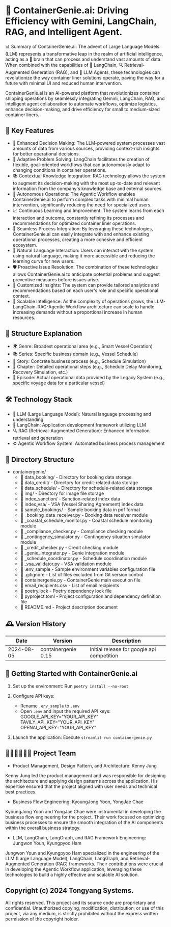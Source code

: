
# 🚢 ContainerGenie.ai: Driving Efficiency with Gemini, LangChain, RAG, and Intelligent Agent.

📊 Summary of ContainerGenie.ai: The advent of Large Language Models (LLM) represents a transformative leap in the realm of artificial intelligence, acting as a 🧠 brain that can process and understand vast amounts of data. When combined with the capabilities of 🔗 LangChain, 🔍 Retrieval-Augmented Generation (RAG), and 🤖 LLM Agents, these technologies can revolutionize the way container liner solutions operate, paving the way for a future with minimal UI and reduced human intervention.

ContainerGenie.ai is an AI-powered platform that revolutionizes container shipping operations by seamlessly integrating Gemini, LangChain, RAG, and intelligent agent collaboration to automate workflows, optimize logistics, enhance decision-making, and drive efficiency for small to medium-sized container liners.

## 🌟 Key Features

- 🧠 Enhanced Decision Making: The LLM-powered system processes vast amounts of data from various sources, providing context-rich insights for better operational decisions.
- 🔄 Adaptive Problem Solving: LangChain facilitates the creation of flexible, goal-oriented workflows that can autonomously adapt to changing conditions in container operations.
- 📚 Contextual Knowledge Integration: RAG technology allows the system to augment its decision-making with the most up-to-date and relevant information from the company's knowledge base and external sources.
- 🤖 Autonomous Operations: The Agentic Workflow enables ContainerGenie.ai to perform complex tasks with minimal human intervention, significantly reducing the need for specialized users.
- 📈 Continuous Learning and Improvement: The system learns from each interaction and outcome, constantly refining its processes and recommendations for optimized container liner operations.
- 🔗 Seamless Process Integration: By leveraging these technologies, ContainerGenie.ai can easily integrate with and enhance existing operational processes, creating a more cohesive and efficient ecosystem.
- 💬 Natural Language Interaction: Users can interact with the system using natural language, making it more accessible and reducing the learning curve for new users.
- 🛡️ Proactive Issue Resolution: The combination of these technologies allows ContainerGenie.ai to anticipate potential problems and suggest preventive measures before issues arise.
- 🎯 Customized Insights: The system can provide tailored analytics and recommendations based on each user's role and specific operational context.
- 🚀 Scalable Intelligence: As the complexity of operations grows, the LLM-LangChain-RAG-Agentic Workflow architecture can scale to handle increasing demands without a proportional increase in human resources.

## 🧩 Structure Explanation

- 🌍 Genre: Broadest operational area (e.g., Smart Vessel Operation)
- 📚 Series: Specific business domain (e.g., Vessel Schedule)
- 📖 Story: Concrete business process (e.g., Schedule Simulation)
- 📑 Chapter: Detailed operational steps (e.g., Schedule Delay Monitoring, Recovery Simulation, etc.)
- 📅 Episode: Actual operational data provided by the Legacy System (e.g., specific voyage data for a particular vessel)


## 🛠️ Technology Stack

- 🧠 LLM (Large Language Model): Natural language processing and understanding
- 🔗 LangChain: Application development framework utilizing LLM
- 🔍 RAG (Retrieval-Augmented Generation): Enhanced information retrieval and generation
- ⚙️ Agentic Workflow System: Automated business process management

## 📂 Directory Structure

* containergenie/
   * 📁 data_booking/       - Directory for booking data storage
   * 📁 data_credit/        - Directory for credit-related data storage
   * 📁 data_schedule/      - Directory for schedule-related data storage
   * 📁 img/                - Directory for image file storage
   * 📁 index_sanction/     - Sanction-related index data
   * 📁 index_vsa/          - VSA (Vessel Sharing Agreement) index data
   * 📁 sample_bookings/    - Sample booking data in pdf format
   * 📄 _booking_data_receiver.py     - Booking data receiver module
   * 📄 _coastal_schedule_monitor.py  - Coastal schedule monitoring module
   * 📄 _compliance_checker.py        - Compliance checking module
   * 📄 _contingency_simulator.py     - Contingency situation simulator module
   * 📄 _credit_checker.py            - Credit checking module
   * 📄 _genie_integrator.py          - Genie integration module
   * 📄 _schedule_coordinator.py      - Schedule coordination module
   * 📄 _vsa_validator.py             - VSA validation module
   * 📄 .env_sample         - Sample environment variables configuration file
   * 📄 .gitignore          - List of files excluded from Git version control
   * 📄 containergenie.py   - ContainerGenie main execution file
   * 📄 email_recipients.csv - List of email recipients
   * 📄 poetry.lock         - Poetry dependency lock file
   * 📄 pyproject.toml      - Project configuration and dependency definition file
   * 📄 README.md           - Project description document


## 🕰️ Version History

| Date       | Version                  | Description                                                       |
|------------|--------------------------|-------------------------------------------------------------------|
| 2024-08-05 | containergenie 0.15      | Initial release for google api competition                        |


## 🏃 Getting Started with ContainerGenie.ai

1. Set up the environment:
   Run `poetry install --no-root`

2. Configure API keys:
   - Rename `.env_sample` to `.env`
   - Open `.env` and input the required API keys:
     GOOGLE_API_KEY="YOUR_API_KEY"
     TAVILY_API_KEY="YOUR_API_KEY"
     OPENAI_API_KEY="YOUR_API_KEY"

3. Launch the application:
   Execute `streamlit run containergenie.py`


## 👩🏻‍💻👩🏻‍💻 Project Team
- Product Management, Design Pattern, and Architecture: Kenny Jung

Kenny Jung led the product management and was responsible for designing the architecture and applying design patterns across the application. His expertise ensured that the project aligned with user needs and technical best practices.

- Business Flow Engineering: KyoungJong Yoon, YongJae Chae

KyoungJong Yoon and YongJae Chae were instrumental in developing the business flow engineering for the project. Their work focused on optimizing business processes to ensure the smooth integration of the AI components within the overall business strategy.

- LLM, LangChain, LangGraph, and RAG Framework Engineering: Jungwon Youn, Kyungpyoo Ham

Jungwon Youn and Kyungpyoo Ham specialized in the engineering of the LLM (Large Language Model), LangChain, LangGraph, and Retrieval-Augmented Generation (RAG) frameworks. Their contributions were crucial in developing the Agentic Workflow application, leveraging these technologies to build a highly effective and scalable AI solution.



## Copyright (c) 2024 Tongyang Systems.
All rights reserved. This project and its source code are proprietary and confidential. Unauthorized copying, modification, distribution, or use of this project, via any medium, is strictly prohibited without the express written permission of the copyright holder.
